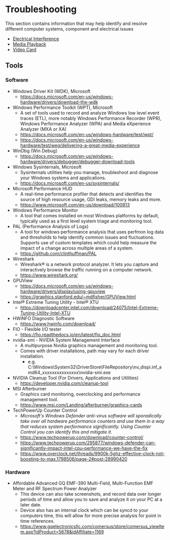 # Troubleshooting

This section contains information that may help identify and resolve different computer systems, component and electrical issues

* [Electrical Interference](ELECTRICALINTERFERENCE.MD)
* [Media Playback](MEDIAPLAYBACK/README.md)
* [Video Card](VIDEOCARD.md)

## Tools
### Software
  * Windows Driver Kit (WDK), Microsoft
    * https://docs.microsoft.com/en-us/windows-hardware/drivers/download-the-wdk
  * Windows Performance Toolkit (WPT), Microsoft
    * A set of tools used to record and analyze Windows low level event traces (ETL), more notably Windows Performance Recorder (WPR), Windows Performance Analyzer (WPA) and Media eXperience Analyzer (MXA or XA)
    * https://docs.microsoft.com/en-us/windows-hardware/test/wpt/
    * https://docs.microsoft.com/en-us/windows-hardware/test/weg/delivering-a-great-media-experience
  * WinDbg (Win Debug)
    * https://docs.microsoft.com/en-us/windows-hardware/drivers/debugger/debugger-download-tools
  * Windows Sysinternals, Microsoft
    * Sysinternals utilities help you manage, troubleshoot and diagnose your Windows systems and applications.
    * https://docs.microsoft.com/en-us/sysinternals/
  * Microsoft Performance HUD
    * A real-time performance profiler that detects and identifies the source of high resource usage, GDI leaks, memory leaks and more.
    * https://www.microsoft.com/en-us/download/100813
  * Windows Performance Monitor
    * A tool that comes installed on most Windows platforms by default, typically used as a first level system triage and monitoring tool.
  * PAL (Performance Analysis of Logs)
    * A tool for windows performance analysis that uses perfmon log data and thresholds to help identify common issues and fluctuations. Supports use of custom templates which could help measure the impact of a change across multiple areas of a system.
    * https://github.com/clinthuffman/PAL
  * Wireshark
    * Wireshark® is a network protocol analyzer. It lets you capture and interactively browse the traffic running on a computer network.
    * https://www.wireshark.org/
  * GPUView
    * https://docs.microsoft.com/en-us/windows-hardware/drivers/display/using-gpuview
    * https://graphics.stanford.edu/~mdfisher/GPUView.html
  * Intel® Extreme Tuning Utility - Intel® XTU
    * https://downloadcenter.intel.com/download/24075/Intel-Extreme-Tuning-Utility-Intel-XTU
  * HWiNFO Diagnostic Software
    * https://www.hwinfo.com/download/
  * FIO - Flexible I/O tester
    * https://fio.readthedocs.io/en/latest/fio_doc.html
  * nvidia-smi - NVIDIA System Management Interface
    * A multipurpose Nvidia graphics management and monitoring tool. 
    * Comes with driver installations, path may vary for each driver installation.
      * e.g. C:\Windows\System32\DriverStore\FileRepository\nv_dispi.inf_amd64_xxxxxxxxxxxxxxx\nvidia-smi.exe
  * NVIDIA Cleanup Tool (For Drivers, Applications and Utilities)
    * https://developer.nvidia.com/cleanup-tool
  * MSI Afterburner
    * Graphics card monitoring, overclocking and performance management tool.
    * https://www.msi.com/Landing/afterburner/graphics-cards
  * TechPowerUp Counter Control
    * _Microsoft's Windows Defender anti-virus software will sporadically take over all hardware performance counters and use them in a way that reduces system performance significantly. Using Counter Control you can identify this and mitigate it._
    * https://www.techpowerup.com/download/counter-control/
    * https://www.techpowerup.com/295877/windows-defender-can-significantly-impact-intel-cpu-performance-we-have-the-fix
    * https://www.overclock.net/threads/9900k-5ghz-effective-clock-not-boosting-to-max.1798506/page-2#post-28990420
   
### Hardware
  * Affordable Advanced GQ EMF-390 Multi-Field, Multi-Function EMF Meter and RF Spectrum Power Analyzer
    * This device can also take screenshots, and record data over longer periods of time and allow you to save and analyze it on your PC at a later date.
    * Device also has an internal clock which can be syncd to your computers time, this will allow for more precise analysis for point in time references.
    * https://www.gqelectronicsllc.com/comersus/store/comersus_viewItem.asp?idProduct=5678&idAffiliate=1169
